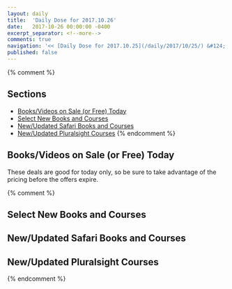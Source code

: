 ```yaml
---
layout: daily
title:  'Daily Dose for 2017.10.26'
date:   2017-10-26 00:00:00 -0400
excerpt_separator: <!--more-->
comments: true
navigation: '<< [Daily Dose for 2017.10.25](/daily/2017/10/25/) &#124; [Oct 2017](/daily/2017/10/) &#124; [2017](/daily/2017/) &#124; Daily Dose for 2017.10.27 >>'
published: false
---
```

{% comment %}
## Sections
* [Books/Videos on Sale (or Free) Today](#sale)
* [Select New Books and Courses](#select)
* [New/Updated Safari Books and Courses](#safari-new)
* [New/Updated Pluralsight Courses](#pluralsight-new)
{% endcomment %}

## <a name="sale"></a>Books/Videos on Sale (or Free) Today ##
These deals are good for today only, so be sure to take advantage of the pricing before the offers expire.

{% comment %}
## <a name="select"></a>Select New Books and Courses ##

## <a name="safari-new"></a>New/Updated Safari Books and Courses ## 

## <a name="pluralsight-new"></a>New/Updated Pluralsight Courses ## 
{% endcomment %}
